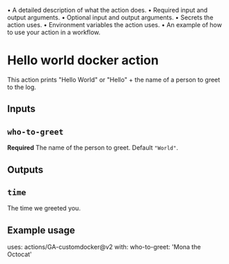 •	A detailed description of what the action does.
•	Required input and output arguments.
•	Optional input and output arguments.
•	Secrets the action uses.
•	Environment variables the action uses.
•	An example of how to use your action in a workflow.

# Hello world docker action

This action prints "Hello World" or "Hello" + the name of a person to greet to the log.

## Inputs

## `who-to-greet`

**Required** The name of the person to greet. Default `"World"`.

## Outputs

## `time`

The time we greeted you.

## Example usage

uses: actions/GA-customdocker@v2
with:
  who-to-greet: 'Mona the Octocat'